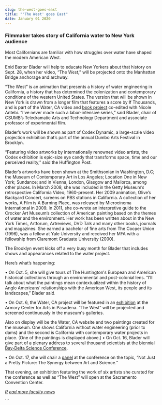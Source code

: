 ```yaml
---
slug: the-west-goes-east
title: "'The West' goes East"
date: January 01 2020
---
```


 
<h3>Filmmaker takes story of California water to New York audience</h3>
<p>
  Most Californians are familiar with how struggles over water have shaped the
  modern American West.
</p>
<p>
  Enid Baxter Blader will help to educate New Yorkers about that history on
  Sept. 28, when her video, “The West,” will be projected onto the Manhattan
  Bridge anchorage and archway.
</p>
<p>
  “The West” is an animation that presents a history of water engineering in
  California, a history that has determined the colonization and contemporary
  conditions of the western United States. The version that will be shown in New
  York is drawn from a longer film that features a score by If Thousands, and is
  part of the Water, CA video and
  <a href="https://waterca.net">book project</a> co-edited with Nicole Antebi.
  “I've never made such a labor-intensive series,” said Blader, chair of CSUMB’s
  Teledramatic Arts and Technology Department and associate professor of
  experimental film.
</p>
<p>
  Blader’s work will be shown as part of Codex Dynamic, a large-scale video
  projection exhibition that’s part of the annual Dumbo Arts Festival in
  Brooklyn.
</p>
<p>
  “Featuring video artworks by internationally renowned video artists, the Codex
  exhibition is epic-size eye candy that transforms space, time and our
  perceived reality,” said the Huffington Post.
</p>
<p>
  Blader’s artworks have been shown at the Smithsonian in Washington, D.C; the
  Museum of Contemporary Art in Los Angeles; Location One in New York; Sundance;
  and in Vienna, London, Glasgow and Mallorca, among other places. In March
  2008, she was included in the Getty Museum’s retrospective California Video,
  1960-present. Her 2009 animation, Olive’s Backyard Concert, screens on PBS
  stations in California. A collection of her works, A Film is A Burning Place,
  was released by Microcinema International in 2009. In 2011, she co-wrote an
  interpretive guide to the Crocker Art Museum’s collection of American painting
  based on the themes of water and the environment. Her work has been written
  about in the New York Times, Artforum, Artreviews, DVD Talk and many other
  books, journals and magazines. She earned a bachelor of fine arts from The
  Cooper Union (1996), was a fellow at Yale University and received her MFA with
  a fellowship from Claremont Graduate University (2000).
</p>
<p>
  The Brooklyn event kicks off a very busy month for Blader that includes shows
  and appearances related to the water project.
</p>
<p>Here’s what’s happening:</p>
<p>
  • On Oct. 5, she will give tours of The Huntington's European and American
  historical collections through an environmental and post-colonial lens. “I'll
  talk about what the paintings mean contextualized within the history of Anglo
  Americans’ relationships with the American West, its people and its
  landscapes,” Blader said.
</p>
<p>
  • On Oct. 6, the Water, CA project will be featured in an
  <a
    href="https://www.armoryarts.org/exhibitions/exhibitions-2012/facing-the-sublime-in-water-ca/"
    >exhibition</a
  >
  at the Armory Center for Arts in Pasadena. “The West” will be projected and
  screened continuously in the museum's galleries.
</p>
<p>
  Also on display will be the Water, CA website and two paintings created for
  the museum. One shows California without water engineering (prior to dams) and
  the second is California with contemporary water projects in place. (One of
  the paintings is displayed above.) • On Oct. 16, Blader will give part of a
  plenary address to several thousand scientists at the biennial
  <a href="https://scienceconf.deltacouncil.ca.gov/"
    >Bay-Delta Science Conference</a
  >.
</p>
<p>
  • On Oct. 17, she will chair a
  <a
    href="https://scienceconf.deltacouncil.ca.gov/sites/default/files/documents/BD12ProgramFinal_091812.pdf"
    >panel</a
  >
  at the conference on the topic, “Not Just a Pretty Picture: The Synergy
  between Art and Science.”
</p>
<p>
  That evening, an exhibition featuring the work of six artists she curated for
  the conference as well as “The West” will open at the Sacramento Convention
  Center.
</p>
<p>
  <em
    ><a href="https://news.csumb.edu/news/2012/nov/25/faculty-highlights">R</a>
    <a href="https://news.csumb.edu/news/2012/nov/25/faculty-highlights"
      >ead more faculty news</a
    ></em
  >
</p>
<p></p>
```
